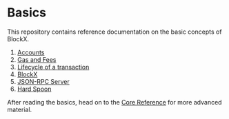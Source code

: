 <!--
order: false
parent:
  order: 3
-->

# Basics

This repository contains reference documentation on the basic concepts of BlockX.

1. [Accounts](./accounts.md)
2. [Gas and Fees](./gas.md)
3. [Lifecycle of a transaction](./transactions.md)
4. [BlockX](./bcx.md)
5. [JSON-RPC Server](./json_rpc.md)
6. [Hard Spoon](./hard_spoon.md)

After reading the basics, head on to the [Core Reference](../core/README.md) for more advanced material.
